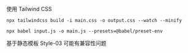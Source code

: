 使用 Tailwind CSS

`npx tailwindcss build -i main.css -o output.css --watch --minify`

`npx babel input.js -o main.js --presets=@babel/preset-env`

基于静态模板 Style-03
可能有兼容性问题
